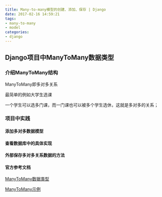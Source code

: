 ```yaml
---
title: Many-to-many模型的创建、添加、保存 | Django
date: 2017-02-16 14:59:21
tags:
- many-to-many
- model
categories:
- django
---
```


## Django项目中ManyToMany数据类型

### 介绍ManyToMany结构
ManyToMany即多对多关系

最简单的例如大学生选课

一个学生可以选多门课，而一门课也可以被多个学生选休，这就是多对多的关系；

### 项目中实践
<!--more-->

#### 添加多对多数据模型

#### 查看数据库中的具体实现

#### 外部保存多对多关系数据的方法

#### 官方参考文档
[ManyToMany数据类型](https://docs.djangoproject.com/en/1.10/ref/models/fields/#django.db.models.ManyToManyField)

[ManyToMany示例](https://docs.djangoproject.com/en/1.10/topics/db/examples/many_to_many/)
